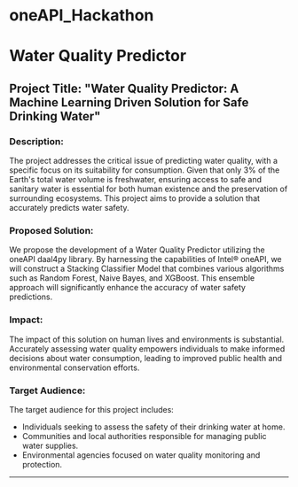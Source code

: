 # oneAPI_Hackathon
# Water Quality Predictor

## Project Title: "Water Quality Predictor: A Machine Learning Driven Solution for Safe Drinking Water"

### Description:

The project addresses the critical issue of predicting water quality, with a specific focus on its suitability for consumption. Given that only 3% of the Earth's total water volume is freshwater, ensuring access to safe and sanitary water is essential for both human existence and the preservation of surrounding ecosystems. This project aims to provide a solution that accurately predicts water safety.

### Proposed Solution:

We propose the development of a Water Quality Predictor utilizing the oneAPI daal4py library. By harnessing the capabilities of Intel® oneAPI, we will construct a Stacking Classifier Model that combines various algorithms such as Random Forest, Naive Bayes, and XGBoost. This ensemble approach will significantly enhance the accuracy of water safety predictions.

### Impact:

The impact of this solution on human lives and environments is substantial. Accurately assessing water quality empowers individuals to make informed decisions about water consumption, leading to improved public health and environmental conservation efforts.

### Target Audience:

The target audience for this project includes:

- Individuals seeking to assess the safety of their drinking water at home.
- Communities and local authorities responsible for managing public water supplies.
- Environmental agencies focused on water quality monitoring and protection.

---


